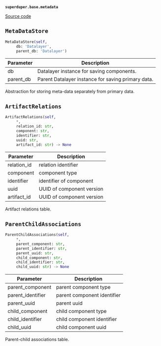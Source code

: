 **`superduper.base.metadata`** 

[Source code](https://github.com/superduper-io/superduper/blob/main/superduper/base/metadata.py)

## `MetaDataStore` 

```python
MetaDataStore(self,
     db: 'Datalayer',
     parent_db: 'Datalayer')
```
| Parameter | Description |
|-----------|-------------|
| db | Datalayer instance for saving components. |
| parent_db | Parent Datalayer instance for saving primary data. |

Abstraction for storing meta-data separately from primary data.

## `ArtifactRelations` 

```python
ArtifactRelations(self,
     *,
     relation_id: str,
     component: str,
     identifier: str,
     uuid: str,
     artifact_id: str) -> None
```
| Parameter | Description |
|-----------|-------------|
| relation_id | relation identifier |
| component | component type |
| identifier | identifier of component |
| uuid | UUID of component version |
| artifact_id | UUID of component version |

Artifact relations table.

## `ParentChildAssociations` 

```python
ParentChildAssociations(self,
     *,
     parent_component: str,
     parent_identifier: str,
     parent_uuid: str,
     child_component: str,
     child_identifier: str,
     child_uuid: str) -> None
```
| Parameter | Description |
|-----------|-------------|
| parent_component | parent component type |
| parent_identifier | parent component identifier |
| parent_uuid | parent uuid |
| child_component | child component type |
| child_identifier | child component identifier |
| child_uuid | child component uuid |

Parent-child associations table.

